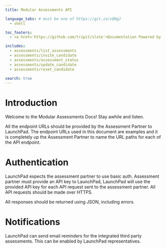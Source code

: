 ```yaml
---
title: Modular Assessments API

language_tabs: # must be one of https://git.io/vQNgJ
  - shell

toc_footers:
  - <a href='https://github.com/tripit/slate'>Documentation Powered by Slate</a>

includes:
  - assessments/list_assessments
  - assessments/invite_candidate
  - assessments/assessment_status
  - assessments/update_candidate
  - assessments/reset_candidate

search: true
---
```


# Introduction
Welcome to the Modular Assessments Docs! Stay awhile and listen.

<aside class="info">
  All the endpoint URLs should be provided by the Assessment Partner to LaunchPad. The endpoint URLs used in this document are examples and it is completely up the Assessment Partner to name the URL paths for each of the API endpoint.
</aside>


# Authentication
LaunchPad expects the assessment partner to use basic auth. Assessment partner must provide an API key to LaunchPad, LaunchPad will use the provided API key for each API request sent to the assessment partner. All API requests should be  made over HTTPS.

All responses should be returned using JSON, including errors.

# Notifications
LaunchPad can send email reminders for the integrated third party assessments. This can be enabled by LaunchPad representatives.
